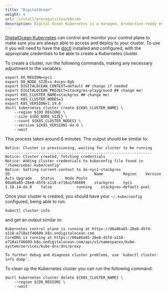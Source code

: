 ```yaml
---
title: "DigitalOcean"
weight: 4
url: /install/prerequisites/k8s/do
description: Digital Ocean Kubernetes is a managed, production-ready environment for running containerized applications.
---
```

[DigitalOcean Kubernetes](https://www.digitalocean.com/products/kubernetes/) can control and monitor your control plane to make sure you are always able to access and deploy to your cluster.
To use it you will need to have the [doctl](https://docs.digitalocean.com/reference/doctl/how-to/install/) installed and configured, with the appropriate credentials to be able to create a Kubernetes cluster. 

To create a cluster, run the following commands, making any necessary adjustment to the variables:

```
export DO_REGION=nyc1
export DO_NODE_SIZE=s-4vcpu-8gb
export DIGITALOCEAN_CONTEXT=default ## change if needed
export DIGITALOCEAN_PROJECT=stackgres-playground ## change me!
export K8S_CLUSTER_NAME=stackgres ## change me!
export K8S_CLUSTER_NODES=3
export K8S_VERSION=1.19.6
doctl kubernetes cluster create ${K8S_CLUSTER_NAME} \
	--region ${DO_REGION} \
	--size ${DO_NODE_SIZE} \
	--count ${K8S_CLUSTER_NODES} \
	--version ${K8S_VERSION}-do.0 \
	--wait
```

This process takes around 6 minutes. The output should be similar to:

```
Notice: Cluster is provisioning, waiting for cluster to be running
..................................................................
Notice: Cluster created, fetching credentials
Notice: Adding cluster credentials to kubeconfig file found in "/home/seba/.kube/config"
Notice: Setting current-context to do-nyc1-stackgres
ID                                      Name         Region    Version         Auto Upgrade    Status     Node Pools
00a86a85-28e8-45f4-a118-e718a1f46609    stackgres    nyc1      1.18.14-do.0    false           running    stackgres-default-pool
```

Once your cluster is created, you should have your `~/.kube/config` configured, being able to run:

```
kubectl cluster-info
```

and get an output similar to:

```
Kubernetes control plane is running at https://00a86a85-28e8-45f4-a118-e718a1f46609.k8s.ondigitalocean.com
CoreDNS is running at https://00a86a85-28e8-45f4-a118-e718a1f46609.k8s.ondigitalocean.com/api/v1/namespaces/kube-system/services/kube-dns:dns/proxy

To further debug and diagnose cluster problems, use 'kubectl cluster-info dump'.
```

To clean up the Kubernetes cluster you can run the following command:

```
doctl kubernetes cluster delete ${K8S_CLUSTER_NAME} \
	--region ${DO_REGION} \
	--wait
```
